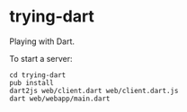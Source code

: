 trying-dart
===========

Playing with Dart.

To start a server:
```
cd trying-dart
pub install
dart2js web/client.dart web/client.dart.js
dart web/webapp/main.dart
```

